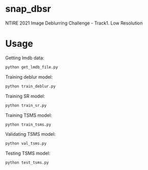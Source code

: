 # snap_dbsr
NTIRE 2021 Image Deblurring Challenge - Track1. Low Resolution

# Usage
Getting lmdb data:
```python
python get_lmdb_file.py
```

Training deblur model:
```python
python train_deblur.py
```

Training SR model:
```python
python train_sr.py
```

Training TSMS model:
```python
python train_tsms.py
```

Validating TSMS model:
```python
python val_tsms.py
```

Testing TSMS model:
```python
python test_tsms.py
```
